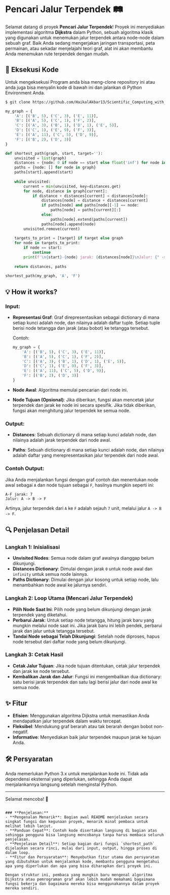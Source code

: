 

# Pencari Jalur Terpendek 🛤️

Selamat datang di proyek **Pencari Jalur Terpendek**! Proyek ini menyediakan implementasi algoritma **Dijkstra** dalam Python, sebuah algoritma klasik yang digunakan untuk menemukan jalur terpendek antara node-node dalam sebuah graf. Baik Anda sedang mengerjakan jaringan transportasi, peta permainan, atau sekadar menjelajahi teori graf, alat ini akan membantu Anda menemukan rute terpendek dengan mudah.

## 🚀 Eksekusi Kode

Untuk mengeksekusi Program anda bisa meng-clone repository ini atau anda juga bisa menyalin kode di bawah ini dan jalankan di Python Environment Anda.

```bash
$ git clone https://github.com/HaikalAkbar13/Scientific_Computing_with_Python_fCC/tree/main/8.%20Learn%20Algorithm%20Design%20%20by%20Building%20a%20Shortest%20Path%20Algorithm
```

```python
my_graph = {
    'A': [('B', 5), ('C', 3), ('E', 11)],
    'B': [('A', 5), ('C', 1), ('F', 2)],
    'C': [('A', 3), ('B', 1), ('D', 1), ('E', 5)],
    'D': [('C', 1), ('E', 9), ('F', 3)],
    'E': [('A', 11), ('C', 5), ('D', 9)],
    'F': [('B', 2), ('D', 3)]
}

def shortest_path(graph, start, target=''):
    unvisited = list(graph)
    distances = {node: 0 if node == start else float('inf') for node in graph}
    paths = {node: [] for node in graph}
    paths[start].append(start)
    
    while unvisited:
        current = min(unvisited, key=distances.get)
        for node, distance in graph[current]:
            if distance + distances[current] < distances[node]:
                distances[node] = distance + distances[current]
                if paths[node] and paths[node][-1] == node:
                    paths[node] = paths[current][:]
                else:
                    paths[node].extend(paths[current])
                paths[node].append(node)
        unvisited.remove(current)
    
    targets_to_print = [target] if target else graph
    for node in targets_to_print:
        if node == start:
            continue
        print(f'\n{start}-{node} jarak: {distances[node]}\nJalur: {" -> ".join(paths[node])}')
    
    return distances, paths
    
shortest_path(my_graph, 'A', 'F')
```

## 💡 How it works?

### Input:
- **Representasi Graf**: Graf direpresentasikan sebagai dictionary di mana setiap kunci adalah node, dan nilainya adalah daftar tuple. Setiap tuple berisi node tetangga dan jarak (atau bobot) ke tetangga tersebut.
  
  Contoh:
  ```python
  my_graph = {
      'A': [('B', 5), ('C', 3), ('E', 11)],
      'B': [('A', 5), ('C', 1), ('F', 2)],
      'C': [('A', 3), ('B', 1), ('D', 1), ('E', 5)],
      'D': [('C', 1), ('E', 9), ('F', 3)],
      'E': [('A', 11), ('C', 5), ('D', 9)],
      'F': [('B', 2), ('D', 3)]
  }
  ```

- **Node Awal**: Algoritma memulai pencarian dari node ini.
  
- **Node Tujuan (Opsional)**: Jika diberikan, fungsi akan mencetak jalur terpendek dan jarak ke node ini secara spesifik. Jika tidak diberikan, fungsi akan menghitung jalur terpendek ke semua node.

### Output:
- **Distances**: Sebuah dictionary di mana setiap kunci adalah node, dan nilainya adalah jarak terpendek dari node awal.
  
- **Paths**: Sebuah dictionary di mana setiap kunci adalah node, dan nilainya adalah daftar yang merepresentasikan jalur terpendek dari node awal.

### Contoh Output:
Jika Anda menjalankan fungsi dengan graf contoh dan menentukan node awal sebagai `A` dan node tujuan sebagai `F`, hasilnya mungkin seperti ini:

```
A-F jarak: 7
Jalur: A -> B -> F
```

Artinya, jalur terpendek dari `A` ke `F` adalah sejauh `7` unit, melalui jalur `A -> B -> F`.

## 🔍 Penjelasan Detail

### Langkah 1: Inisialisasi
- **Unvisited Nodes**: Semua node dalam graf awalnya dianggap belum dikunjungi.
- **Distances Dictionary**: Dimulai dengan jarak `0` untuk node awal dan `infinity` untuk semua node lainnya.
- **Paths Dictionary**: Dimulai dengan jalur kosong untuk setiap node, lalu menambahkan node awal ke jalurnya sendiri.

### Langkah 2: Loop Utama (Mencari Jalur Terpendek)
- **Pilih Node Saat Ini**: Pilih node yang belum dikunjungi dengan jarak terpendek yang diketahui.
- **Perbarui Jarak**: Untuk setiap node tetangga, hitung jarak baru yang mungkin melalui node saat ini. Jika jarak baru ini lebih pendek, perbarui jarak dan jalur untuk tetangga tersebut.
- **Tandai Node sebagai Telah Dikunjungi**: Setelah node diproses, hapus node tersebut dari daftar node yang belum dikunjungi.

### Langkah 3: Cetak Hasil
- **Cetak Jalur Tujuan**: Jika node tujuan ditentukan, cetak jalur terpendek dan jarak ke node tersebut.
- **Kembalikan Jarak dan Jalur**: Fungsi ini mengembalikan dua dictionary: satu berisi jarak terpendek dan satu lagi berisi jalur dari node awal ke semua node.

## ✨ Fitur

- **Efisien**: Menggunakan algoritma Dijkstra untuk memastikan Anda mendapatkan jalur terpendek dalam waktu tercepat.
- **Fleksibel**: Mendukung graf berarah atau tak berarah dengan bobot non-negatif.
- **Informative**: Menyediakan baik jalur terpendek maupun jarak ke tujuan Anda.

## 🛠️ Persyaratan

Anda memerlukan Python 3.x untuk menjalankan kode ini. Tidak ada dependensi eksternal yang diperlukan, sehingga Anda dapat menjalankannya langsung setelah menginstal Python.

---

Selamat mencoba! 🚀
```

### **Penjelasan:**
- **Pengenalan Menarik**: Bagian awal README menjelaskan secara singkat fungsi dan kegunaan proyek, menarik minat pembaca untuk melihat lebih lanjut.
- **Panduan Cepat**: Contoh kode disertakan langsung di bagian atas sehingga pengguna bisa langsung mencobanya tanpa harus membaca seluruh penjelasan.
- **Penjelasan Detail**: Setiap bagian dari fungsi `shortest_path` dijelaskan secara rinci, mulai dari input, output, hingga proses di dalam loop.
- **Fitur dan Persyaratan**: Menyebutkan fitur utama dan persyaratan yang dibutuhkan untuk menjalankan kode, membantu pengguna mengetahui apa yang diperlukan dan apa yang bisa diharapkan dari proyek ini.

Dengan struktur ini, pembaca yang mungkin baru mengenal algoritma Dijkstra atau pemrograman graf akan lebih mudah memahami bagaimana fungsi bekerja dan bagaimana mereka bisa menggunakannya dalam proyek mereka sendiri.
